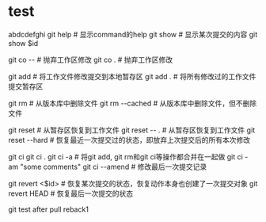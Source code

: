 # test
abdcdefghi
git help <command>  # 显示command的help
git show            # 显示某次提交的内容
git show $id

git co  -- <file>   # 抛弃工作区修改
git co  .           # 抛弃工作区修改

git add <file>      # 将工作文件修改提交到本地暂存区
git add .           # 将所有修改过的工作文件提交暂存区

git rm <file>       # 从版本库中删除文件
git rm <file> --cached  # 从版本库中删除文件，但不删除文件

git reset <file>    # 从暂存区恢复到工作文件
git reset -- .      # 从暂存区恢复到工作文件
git reset --hard    # 恢复最近一次提交过的状态，即放弃上次提交后的所有本次修改

git ci <file>
git ci .
git ci -a           # 将git add, git rm和git ci等操作都合并在一起做
git ci -am "some comments"
git ci --amend      # 修改最后一次提交记录

git revert <$id>    # 恢复某次提交的状态，恢复动作本身也创建了一次提交对象
git revert HEAD     # 恢复最后一次提交的状态


git test after pull reback1
